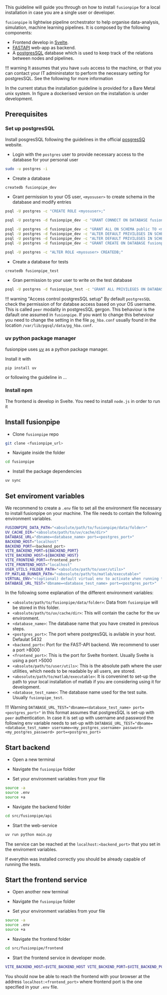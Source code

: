 This guideline will guide you through on how to install `fusionpipe` for a local installation in case you are a single user or developer. 

`fusionpipe` is lightwise pipeline orchestrator to help organise data-analysis, simulation, machine learning pipelines. It is composed by the following components:

- Frontend develop in [Svelte](https://svelte.dev/).
- [FASTAPI](https://fastapi.tiangolo.com/) web-app as backend.
- A [postgresSQL](https://www.postgresql.org/) database which is used to keep track of the relations between nodes and pipelines.

!!! warning 
    It assumes that you have `sudo` access to the machine, or that you can contact your IT admininstator to perform the necessary setting for postgresSQL. See the following for more information 

In the current status the installation guideline is provided for a Bare Metal unix system. In figure a dockerised version on the installation is under development.

## Prerequisites

### Set up postgresSQL

Install posgresSQL following the guidelines in the official [posgresSQ](https://www.postgresql.org/download/) website.

- Login with the `postgres` user to provide necessary access to the database for your personal user
```bash
sudo -u postgres -i
```

- Create a database
```bash
createdb fusionpipe_dev
```

- Grant permission to your OS user, `<myosuser>` to create schema in the database and modify entries 

```bash
psql -U postgres -c "CREATE ROLE <myosuser>;"

psql -U postgres -d fusionpipe_dev -c "GRANT CONNECT ON DATABASE fusionpipe_dev TO <myosuser>;"

psql -U postgres -d fusionpipe_dev -c "GRANT ALL ON SCHEMA public TO <myosuser>;"
psql -U postgres -d fusionpipe_dev -c "ALTER DEFAULT PRIVILEGES IN SCHEMA public GRANT ALL ON TABLES TO <myosuser>;"
psql -U postgres -d fusionpipe_dev -c "ALTER DEFAULT PRIVILEGES IN SCHEMA public GRANT ALL ON SEQUENCES TO <myosuser>;"
psql -U postgres -d fusionpipe_dev -c "GRANT CREATE ON DATABASE fusionpipe_dev TO <myosuser>;"

psql -U postgres -c "ALTER ROLE <myosuser> CREATEDB;"
```

- Create a database for tests

```bash
createdb fusionpipe_test
```

- Gran permission to your user to write on the test database
```bash
psql -U postgres -d fusionpipe_test -c "GRANT ALL PRIVILEGES ON DATABASE fusionpipe_test TO <carpanes>;"
```

!!! warning "Access control postgresSQL setup"
    By default `postgresSQL` check the permission of for databse access based on your OS username. This is called `peer` modality in postgresSQL gergon.  This behaviour is the dafault one assumed in `fusionpipe`. If you want to change this beheviour you need to change the setting in the file `pg_hba.conf` usually found in the location `/var/lib/pgsql/data/pg_hba.conf`.

### uv python package manager
fusionpipe uses [uv](https://docs.astral.sh/uv/guides/projects/) as a python package manager. 

Install it with 
```bash
pip install uv
```

or following the guideline in ... 


### Install npm
The frontend is develop in Svelte. You need to install `node.js` in order to run it


## Install fusionpipe

- Clone `fusionpipe` repo
```bash
git clone <fusionpipe_url>
```

- Navigate inside the folder
```bash
cd fusionpipe
```

- Install the package dependencies
```bash
uv sync
```

## Set enviroment variables
We recommend to create a `.env` file to set all the environment file necessary to install fusionpipe on your machine.
The file needs to contain the following environment variables.

```bash
FUSIONPIPE_DATA_PATH="<absolute/path/to/fusionpipe/data/folder>"
UV_CACHE_DIR="<absolute/path/to/uv/cache/dir>"
DATABASE_URL="dbname=<database_name> port=<postgres_port>"
BACKEND_HOST="localhost"
BACKEND_PORT=<backend_port>
VITE_BACKEND_PORT=${BACKEND_PORT}
VITE_BACKEND_HOST=${BACKEND_HOST}
VITE_FRONTEND_PORT=<frontend_port>
VITE_FRONTEND_HOST="localhost"
USER_UTILS_FOLDER_PATH="<absolute/path/to/user/utils>"
FP_MATLAB_RUNNER_PATH="<abosolute/path/to/matlab/executable>"
VIRTUAL_ENV="<(optional) default virtual env to activate when running the backend>"
DATABASE_URL_TEST="dbname=<database_test_name> port=<postgres_port>"
```

In the following some explanation of the different environment variables: 

- `<absolute/path/to/fusionpipe/data/folder>`: Data from `fusionpipe` will be stored in this folder.
- `<absolute/path/to/uv/cache/dir>`: This will contain the cache for the uv environment.
- `<database_name>`: The database name that you have created in previous steps.
- `<postgres_port>`: The port where postgresSQL is avilable in your host. Defaulat 5432
- `<backend_port>`: Port for the FAST-API backend. We recommend to user a port >8000
- `<frontend_port>`: This is the port for Svelte frontent. Usually Svelte is using a port >5000
- `<absolute/path/to/user/utils>`: This is the absolute path where the user utilities, which needs to be readable by all users, are stored.
- `<abosolute/path/to/matlab/executable>`: It is conveninet to set-up the path to your local installation of matlab if you are considering using it for development.
- `<database_test_name>`: The database name used for the test suite. Usually `fusionpipe_test`.

!!! Warning
    `DATABASE_URL_TEST="dbname=<database_test_name> port=<postgres_port>"` in this format assumes that postgresSQL is set-up with `peer` authentication. In case it is set up with username and password the following env variable needs to set-up with `DATABASE_URL_TEST="dbname=<database_test_name> username=<my_postgres_username> password=<my_postgres_password> port=<postgres_port>`

## Start  backend

- Open a new terminal

- Navigate the `fusionpipe` folder

- Set your environment variables from your file 
```bash
source -a
source .env
source +a
```

- Navigate the backend folder 
```bash
cd src/fusionpipe/api
```

- Start the web-service
```bash
uv run python main.py
```

The service can be reached at the `localhost:<backend_port>` that you set in the enviroment variables.

If everythin was installed correctly you should be already capable of running the tests.

## Start the frontend service

- Open another new terminal 

- Navigate the `fusionpipe` folder

- Set your environment variables from your file 
```bash
source -a
source .env
source +a
```

- Navigate the frontend folder
```bash
cd src/fusionpipe/frontend
```

- Start the frontend service in developer mode.
```bash
VITE_BACKEND_HOST=$VITE_BACKEND_HOST VITE_BACKEND_PORT=$VITE_BACKEND_PORT  npm run dev -- --port $VITE_FRONTEND_PORT
```

You should now be able to reach the frontend with your browser at the address `localhost:<frontend_port>` where frontend port is the one specified in your `.env` file.